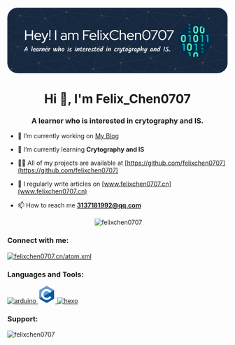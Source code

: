 <p align="center"><img src="header.png"></p>
<h1 align="center">Hi 👋, I'm Felix_Chen0707</h1>
<h3 align="center">A learner who is interested in crytography and IS.</h3>

- 🔭 I’m currently working on [My Blog](www.felixchen0707.cn)

- 🌱 I’m currently learning **Crytography and IS**

- 👨‍💻 All of my projects are available at [https://github.com/felixchen0707](https://github.com/felixchen0707)

- 📝 I regularly write articles on [www.felixchen0707.cn](www.felixchen0707.cn)

- 📫 How to reach me **3137181992@qq.com**

<p align="center">&nbsp;<img align="center" src="https://github-readme-stats.vercel.app/api?username=felixchen0707&show_icons=true&locale=en&theme=blue-green" alt="felixchen0707" /></p>


<h3 align="left">Connect with me:</h3>
<p align="left">
<a href="/felixchen0707.cn/atom.xml" target="blank"><img align="center" src="https://raw.githubusercontent.com/rahuldkjain/github-profile-readme-generator/master/src/images/icons/Social/rss.svg" alt="felixchen0707.cn/atom.xml" height="30" width="40" /></a>
</p>

<h3 align="left">Languages and Tools:</h3>
<p align="left"> <a href="https://www.arduino.cc/" target="_blank" rel="noreferrer"> <img src="https://cdn.worldvectorlogo.com/logos/arduino-1.svg" alt="arduino" width="40" height="40"/> </a> <a href="https://www.cprogramming.com/" target="_blank" rel="noreferrer"> <img src="https://raw.githubusercontent.com/devicons/devicon/master/icons/c/c-original.svg" alt="c" width="40" height="40"/> </a> <a href="hexo.io/" target="_blank" rel="noreferrer"> <img src="https://www.vectorlogo.zone/logos/hexoio/hexoio-icon.svg" alt="hexo" width="40" height="40"/> </a> </p>

<h3 align="left">Support:</h3>
<p><a href="https://www.buymeacoffee.com/felixchen0707"> <img align="left" src="https://cdn.buymeacoffee.com/buttons/v2/default-yellow.png" height="50" width="210" alt="felixchen0707" /></a></p><br><br>
